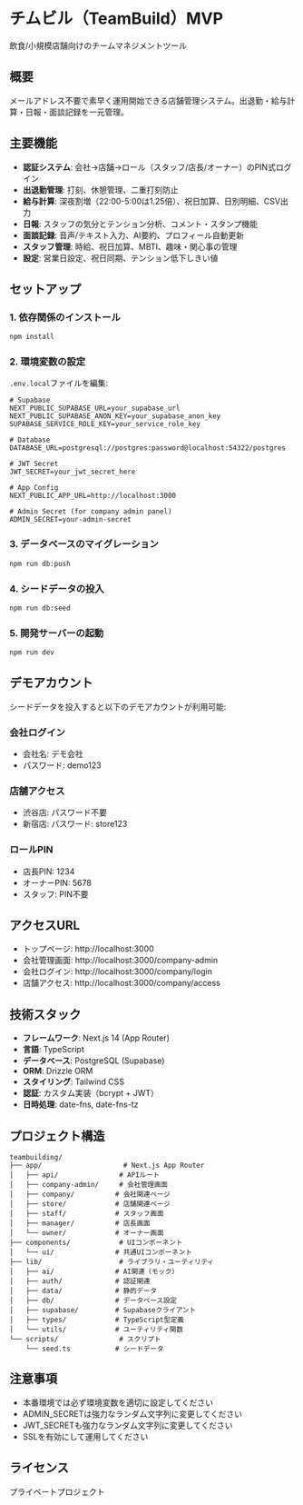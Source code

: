 # チムビル（TeamBuild）MVP

飲食/小規模店舗向けのチームマネジメントツール

## 概要

メールアドレス不要で素早く運用開始できる店舗管理システム。出退勤・給与計算・日報・面談記録を一元管理。

## 主要機能

- **認証システム**: 会社→店舗→ロール（スタッフ/店長/オーナー）のPIN式ログイン
- **出退勤管理**: 打刻、休憩管理、二重打刻防止
- **給与計算**: 深夜割増（22:00-5:00は1.25倍）、祝日加算、日別明細、CSV出力
- **日報**: スタッフの気分とテンション分析、コメント・スタンプ機能
- **面談記録**: 音声/テキスト入力、AI要約、プロフィール自動更新
- **スタッフ管理**: 時給、祝日加算、MBTI、趣味・関心事の管理
- **設定**: 営業日設定、祝日同期、テンション低下しきい値

## セットアップ

### 1. 依存関係のインストール

```bash
npm install
```

### 2. 環境変数の設定

`.env.local`ファイルを編集:

```env
# Supabase
NEXT_PUBLIC_SUPABASE_URL=your_supabase_url
NEXT_PUBLIC_SUPABASE_ANON_KEY=your_supabase_anon_key
SUPABASE_SERVICE_ROLE_KEY=your_service_role_key

# Database
DATABASE_URL=postgresql://postgres:password@localhost:54322/postgres

# JWT Secret
JWT_SECRET=your_jwt_secret_here

# App Config
NEXT_PUBLIC_APP_URL=http://localhost:3000

# Admin Secret (for company admin panel)
ADMIN_SECRET=your-admin-secret
```

### 3. データベースのマイグレーション

```bash
npm run db:push
```

### 4. シードデータの投入

```bash
npm run db:seed
```

### 5. 開発サーバーの起動

```bash
npm run dev
```

## デモアカウント

シードデータを投入すると以下のデモアカウントが利用可能:

### 会社ログイン
- 会社名: デモ会社
- パスワード: demo123

### 店舗アクセス
- 渋谷店: パスワード不要
- 新宿店: パスワード: store123

### ロールPIN
- 店長PIN: 1234
- オーナーPIN: 5678
- スタッフ: PIN不要

## アクセスURL

- トップページ: http://localhost:3000
- 会社管理画面: http://localhost:3000/company-admin
- 会社ログイン: http://localhost:3000/company/login
- 店舗アクセス: http://localhost:3000/company/access

## 技術スタック

- **フレームワーク**: Next.js 14 (App Router)
- **言語**: TypeScript
- **データベース**: PostgreSQL (Supabase)
- **ORM**: Drizzle ORM
- **スタイリング**: Tailwind CSS
- **認証**: カスタム実装（bcrypt + JWT）
- **日時処理**: date-fns, date-fns-tz

## プロジェクト構造

```
teambuilding/
├── app/                    # Next.js App Router
│   ├── api/               # APIルート
│   ├── company-admin/     # 会社管理画面
│   ├── company/          # 会社関連ページ
│   ├── store/            # 店舗関連ページ
│   ├── staff/            # スタッフ画面
│   ├── manager/          # 店長画面
│   └── owner/            # オーナー画面
├── components/            # UIコンポーネント
│   └── ui/               # 共通UIコンポーネント
├── lib/                   # ライブラリ・ユーティリティ
│   ├── ai/               # AI関連（モック）
│   ├── auth/             # 認証関連
│   ├── data/             # 静的データ
│   ├── db/               # データベース設定
│   ├── supabase/         # Supabaseクライアント
│   ├── types/            # TypeScript型定義
│   └── utils/            # ユーティリティ関数
└── scripts/               # スクリプト
    └── seed.ts           # シードデータ

```

## 注意事項

- 本番環境では必ず環境変数を適切に設定してください
- ADMIN_SECRETは強力なランダム文字列に変更してください
- JWT_SECRETも強力なランダム文字列に変更してください
- SSLを有効にして運用してください

## ライセンス

プライベートプロジェクト